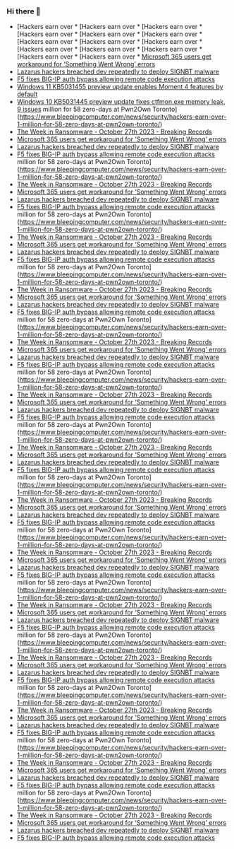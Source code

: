### Hi there 👋

<!--START_SECTION:feed-->
* [Hackers earn over * [Hackers earn over * [Hackers earn over * [Hackers earn over * [Hackers earn over * [Hackers earn over * [Hackers earn over * [Hackers earn over * [Hackers earn over * [Hackers earn over * [Hackers earn over * [Hackers earn over * [Hackers earn over * [Hackers earn over * [Microsoft 365 users get workaround for ‘Something Went Wrong’ errors](https://www.bleepingcomputer.com/news/microsoft/microsoft-365-users-get-workaround-for-something-went-wrong-errors/)
* [Lazarus hackers breached dev repeatedly to deploy SIGNBT malware](https://www.bleepingcomputer.com/news/security/lazarus-hackers-breached-dev-repeatedly-to-deploy-signbt-malware/)
* [F5 fixes BIG-IP auth bypass allowing remote code execution attacks](https://www.bleepingcomputer.com/news/security/f5-fixes-big-ip-auth-bypass-allowing-remote-code-execution-attacks/)
* [Windows 11 KB5031455 preview update enables Moment 4 features by default](https://www.bleepingcomputer.com/news/microsoft/windows-11-kb5031455-preview-update-enables-moment-4-features-by-default/)
* [Windows 10 KB5031445 preview update fixes ctfmon.exe memory leak, 9 issues](https://www.bleepingcomputer.com/news/microsoft/windows-10-kb5031445-preview-update-fixes-ctfmonexe-memory-leak-9-issues/) million for 58 zero-days at Pwn2Own Toronto](https://www.bleepingcomputer.com/news/security/hackers-earn-over-1-million-for-58-zero-days-at-pwn2own-toronto/)
* [The Week in Ransomware - October 27th 2023 - Breaking Records](https://www.bleepingcomputer.com/news/security/the-week-in-ransomware-october-27th-2023-breaking-records/)
* [Microsoft 365 users get workaround for ‘Something Went Wrong’ errors](https://www.bleepingcomputer.com/news/microsoft/microsoft-365-users-get-workaround-for-something-went-wrong-errors/)
* [Lazarus hackers breached dev repeatedly to deploy SIGNBT malware](https://www.bleepingcomputer.com/news/security/lazarus-hackers-breached-dev-repeatedly-to-deploy-signbt-malware/)
* [F5 fixes BIG-IP auth bypass allowing remote code execution attacks](https://www.bleepingcomputer.com/news/security/f5-fixes-big-ip-auth-bypass-allowing-remote-code-execution-attacks/) million for 58 zero-days at Pwn2Own Toronto](https://www.bleepingcomputer.com/news/security/hackers-earn-over-1-million-for-58-zero-days-at-pwn2own-toronto/)
* [The Week in Ransomware - October 27th 2023 - Breaking Records](https://www.bleepingcomputer.com/news/security/the-week-in-ransomware-october-27th-2023-breaking-records/)
* [Microsoft 365 users get workaround for ‘Something Went Wrong’ errors](https://www.bleepingcomputer.com/news/microsoft/microsoft-365-users-get-workaround-for-something-went-wrong-errors/)
* [Lazarus hackers breached dev repeatedly to deploy SIGNBT malware](https://www.bleepingcomputer.com/news/security/lazarus-hackers-breached-dev-repeatedly-to-deploy-signbt-malware/)
* [F5 fixes BIG-IP auth bypass allowing remote code execution attacks](https://www.bleepingcomputer.com/news/security/f5-fixes-big-ip-auth-bypass-allowing-remote-code-execution-attacks/) million for 58 zero-days at Pwn2Own Toronto](https://www.bleepingcomputer.com/news/security/hackers-earn-over-1-million-for-58-zero-days-at-pwn2own-toronto/)
* [The Week in Ransomware - October 27th 2023 - Breaking Records](https://www.bleepingcomputer.com/news/security/the-week-in-ransomware-october-27th-2023-breaking-records/)
* [Microsoft 365 users get workaround for ‘Something Went Wrong’ errors](https://www.bleepingcomputer.com/news/microsoft/microsoft-365-users-get-workaround-for-something-went-wrong-errors/)
* [Lazarus hackers breached dev repeatedly to deploy SIGNBT malware](https://www.bleepingcomputer.com/news/security/lazarus-hackers-breached-dev-repeatedly-to-deploy-signbt-malware/)
* [F5 fixes BIG-IP auth bypass allowing remote code execution attacks](https://www.bleepingcomputer.com/news/security/f5-fixes-big-ip-auth-bypass-allowing-remote-code-execution-attacks/) million for 58 zero-days at Pwn2Own Toronto](https://www.bleepingcomputer.com/news/security/hackers-earn-over-1-million-for-58-zero-days-at-pwn2own-toronto/)
* [The Week in Ransomware - October 27th 2023 - Breaking Records](https://www.bleepingcomputer.com/news/security/the-week-in-ransomware-october-27th-2023-breaking-records/)
* [Microsoft 365 users get workaround for ‘Something Went Wrong’ errors](https://www.bleepingcomputer.com/news/microsoft/microsoft-365-users-get-workaround-for-something-went-wrong-errors/)
* [Lazarus hackers breached dev repeatedly to deploy SIGNBT malware](https://www.bleepingcomputer.com/news/security/lazarus-hackers-breached-dev-repeatedly-to-deploy-signbt-malware/)
* [F5 fixes BIG-IP auth bypass allowing remote code execution attacks](https://www.bleepingcomputer.com/news/security/f5-fixes-big-ip-auth-bypass-allowing-remote-code-execution-attacks/) million for 58 zero-days at Pwn2Own Toronto](https://www.bleepingcomputer.com/news/security/hackers-earn-over-1-million-for-58-zero-days-at-pwn2own-toronto/)
* [The Week in Ransomware - October 27th 2023 - Breaking Records](https://www.bleepingcomputer.com/news/security/the-week-in-ransomware-october-27th-2023-breaking-records/)
* [Microsoft 365 users get workaround for ‘Something Went Wrong’ errors](https://www.bleepingcomputer.com/news/microsoft/microsoft-365-users-get-workaround-for-something-went-wrong-errors/)
* [Lazarus hackers breached dev repeatedly to deploy SIGNBT malware](https://www.bleepingcomputer.com/news/security/lazarus-hackers-breached-dev-repeatedly-to-deploy-signbt-malware/)
* [F5 fixes BIG-IP auth bypass allowing remote code execution attacks](https://www.bleepingcomputer.com/news/security/f5-fixes-big-ip-auth-bypass-allowing-remote-code-execution-attacks/) million for 58 zero-days at Pwn2Own Toronto](https://www.bleepingcomputer.com/news/security/hackers-earn-over-1-million-for-58-zero-days-at-pwn2own-toronto/)
* [The Week in Ransomware - October 27th 2023 - Breaking Records](https://www.bleepingcomputer.com/news/security/the-week-in-ransomware-october-27th-2023-breaking-records/)
* [Microsoft 365 users get workaround for ‘Something Went Wrong’ errors](https://www.bleepingcomputer.com/news/microsoft/microsoft-365-users-get-workaround-for-something-went-wrong-errors/)
* [Lazarus hackers breached dev repeatedly to deploy SIGNBT malware](https://www.bleepingcomputer.com/news/security/lazarus-hackers-breached-dev-repeatedly-to-deploy-signbt-malware/)
* [F5 fixes BIG-IP auth bypass allowing remote code execution attacks](https://www.bleepingcomputer.com/news/security/f5-fixes-big-ip-auth-bypass-allowing-remote-code-execution-attacks/) million for 58 zero-days at Pwn2Own Toronto](https://www.bleepingcomputer.com/news/security/hackers-earn-over-1-million-for-58-zero-days-at-pwn2own-toronto/)
* [The Week in Ransomware - October 27th 2023 - Breaking Records](https://www.bleepingcomputer.com/news/security/the-week-in-ransomware-october-27th-2023-breaking-records/)
* [Microsoft 365 users get workaround for ‘Something Went Wrong’ errors](https://www.bleepingcomputer.com/news/microsoft/microsoft-365-users-get-workaround-for-something-went-wrong-errors/)
* [Lazarus hackers breached dev repeatedly to deploy SIGNBT malware](https://www.bleepingcomputer.com/news/security/lazarus-hackers-breached-dev-repeatedly-to-deploy-signbt-malware/)
* [F5 fixes BIG-IP auth bypass allowing remote code execution attacks](https://www.bleepingcomputer.com/news/security/f5-fixes-big-ip-auth-bypass-allowing-remote-code-execution-attacks/) million for 58 zero-days at Pwn2Own Toronto](https://www.bleepingcomputer.com/news/security/hackers-earn-over-1-million-for-58-zero-days-at-pwn2own-toronto/)
* [The Week in Ransomware - October 27th 2023 - Breaking Records](https://www.bleepingcomputer.com/news/security/the-week-in-ransomware-october-27th-2023-breaking-records/)
* [Microsoft 365 users get workaround for ‘Something Went Wrong’ errors](https://www.bleepingcomputer.com/news/microsoft/microsoft-365-users-get-workaround-for-something-went-wrong-errors/)
* [Lazarus hackers breached dev repeatedly to deploy SIGNBT malware](https://www.bleepingcomputer.com/news/security/lazarus-hackers-breached-dev-repeatedly-to-deploy-signbt-malware/)
* [F5 fixes BIG-IP auth bypass allowing remote code execution attacks](https://www.bleepingcomputer.com/news/security/f5-fixes-big-ip-auth-bypass-allowing-remote-code-execution-attacks/) million for 58 zero-days at Pwn2Own Toronto](https://www.bleepingcomputer.com/news/security/hackers-earn-over-1-million-for-58-zero-days-at-pwn2own-toronto/)
* [The Week in Ransomware - October 27th 2023 - Breaking Records](https://www.bleepingcomputer.com/news/security/the-week-in-ransomware-october-27th-2023-breaking-records/)
* [Microsoft 365 users get workaround for ‘Something Went Wrong’ errors](https://www.bleepingcomputer.com/news/microsoft/microsoft-365-users-get-workaround-for-something-went-wrong-errors/)
* [Lazarus hackers breached dev repeatedly to deploy SIGNBT malware](https://www.bleepingcomputer.com/news/security/lazarus-hackers-breached-dev-repeatedly-to-deploy-signbt-malware/)
* [F5 fixes BIG-IP auth bypass allowing remote code execution attacks](https://www.bleepingcomputer.com/news/security/f5-fixes-big-ip-auth-bypass-allowing-remote-code-execution-attacks/) million for 58 zero-days at Pwn2Own Toronto](https://www.bleepingcomputer.com/news/security/hackers-earn-over-1-million-for-58-zero-days-at-pwn2own-toronto/)
* [The Week in Ransomware - October 27th 2023 - Breaking Records](https://www.bleepingcomputer.com/news/security/the-week-in-ransomware-october-27th-2023-breaking-records/)
* [Microsoft 365 users get workaround for ‘Something Went Wrong’ errors](https://www.bleepingcomputer.com/news/microsoft/microsoft-365-users-get-workaround-for-something-went-wrong-errors/)
* [Lazarus hackers breached dev repeatedly to deploy SIGNBT malware](https://www.bleepingcomputer.com/news/security/lazarus-hackers-breached-dev-repeatedly-to-deploy-signbt-malware/)
* [F5 fixes BIG-IP auth bypass allowing remote code execution attacks](https://www.bleepingcomputer.com/news/security/f5-fixes-big-ip-auth-bypass-allowing-remote-code-execution-attacks/) million for 58 zero-days at Pwn2Own Toronto](https://www.bleepingcomputer.com/news/security/hackers-earn-over-1-million-for-58-zero-days-at-pwn2own-toronto/)
* [The Week in Ransomware - October 27th 2023 - Breaking Records](https://www.bleepingcomputer.com/news/security/the-week-in-ransomware-october-27th-2023-breaking-records/)
* [Microsoft 365 users get workaround for ‘Something Went Wrong’ errors](https://www.bleepingcomputer.com/news/microsoft/microsoft-365-users-get-workaround-for-something-went-wrong-errors/)
* [Lazarus hackers breached dev repeatedly to deploy SIGNBT malware](https://www.bleepingcomputer.com/news/security/lazarus-hackers-breached-dev-repeatedly-to-deploy-signbt-malware/)
* [F5 fixes BIG-IP auth bypass allowing remote code execution attacks](https://www.bleepingcomputer.com/news/security/f5-fixes-big-ip-auth-bypass-allowing-remote-code-execution-attacks/) million for 58 zero-days at Pwn2Own Toronto](https://www.bleepingcomputer.com/news/security/hackers-earn-over-1-million-for-58-zero-days-at-pwn2own-toronto/)
* [The Week in Ransomware - October 27th 2023 - Breaking Records](https://www.bleepingcomputer.com/news/security/the-week-in-ransomware-october-27th-2023-breaking-records/)
* [Microsoft 365 users get workaround for ‘Something Went Wrong’ errors](https://www.bleepingcomputer.com/news/microsoft/microsoft-365-users-get-workaround-for-something-went-wrong-errors/)
* [Lazarus hackers breached dev repeatedly to deploy SIGNBT malware](https://www.bleepingcomputer.com/news/security/lazarus-hackers-breached-dev-repeatedly-to-deploy-signbt-malware/)
* [F5 fixes BIG-IP auth bypass allowing remote code execution attacks](https://www.bleepingcomputer.com/news/security/f5-fixes-big-ip-auth-bypass-allowing-remote-code-execution-attacks/) million for 58 zero-days at Pwn2Own Toronto](https://www.bleepingcomputer.com/news/security/hackers-earn-over-1-million-for-58-zero-days-at-pwn2own-toronto/)
* [The Week in Ransomware - October 27th 2023 - Breaking Records](https://www.bleepingcomputer.com/news/security/the-week-in-ransomware-october-27th-2023-breaking-records/)
* [Microsoft 365 users get workaround for ‘Something Went Wrong’ errors](https://www.bleepingcomputer.com/news/microsoft/microsoft-365-users-get-workaround-for-something-went-wrong-errors/)
* [Lazarus hackers breached dev repeatedly to deploy SIGNBT malware](https://www.bleepingcomputer.com/news/security/lazarus-hackers-breached-dev-repeatedly-to-deploy-signbt-malware/)
* [F5 fixes BIG-IP auth bypass allowing remote code execution attacks](https://www.bleepingcomputer.com/news/security/f5-fixes-big-ip-auth-bypass-allowing-remote-code-execution-attacks/) million for 58 zero-days at Pwn2Own Toronto](https://www.bleepingcomputer.com/news/security/hackers-earn-over-1-million-for-58-zero-days-at-pwn2own-toronto/)
* [The Week in Ransomware - October 27th 2023 - Breaking Records](https://www.bleepingcomputer.com/news/security/the-week-in-ransomware-october-27th-2023-breaking-records/)
* [Microsoft 365 users get workaround for ‘Something Went Wrong’ errors](https://www.bleepingcomputer.com/news/microsoft/microsoft-365-users-get-workaround-for-something-went-wrong-errors/)
* [Lazarus hackers breached dev repeatedly to deploy SIGNBT malware](https://www.bleepingcomputer.com/news/security/lazarus-hackers-breached-dev-repeatedly-to-deploy-signbt-malware/)
* [F5 fixes BIG-IP auth bypass allowing remote code execution attacks](https://www.bleepingcomputer.com/news/security/f5-fixes-big-ip-auth-bypass-allowing-remote-code-execution-attacks/)
<!--END_SECTION:feed-->

<!--
**frankenk/frankenk** is a ✨ _special_ ✨ repository because its `README.md` (this file) appears on your GitHub profile.

Here are some ideas to get you started:

- 🔭 I’m currently working on ...
- 🌱 I’m currently learning ...
- 👯 I’m looking to collaborate on ...
- 🤔 I’m looking for help with ...
- 💬 Ask me about ...
- 📫 How to reach me: ...
- 😄 Pronouns: ...
- ⚡ Fun fact: ...
-->



